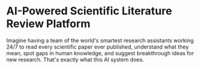 # AI-Powered Scientific Literature Review Platform


Imagine having a team of the world's smartest research assistants working 24/7 to read every scientific paper ever published, understand what they mean, spot gaps in human knowledge, and suggest breakthrough ideas for new research. That's exactly what this AI system does.

